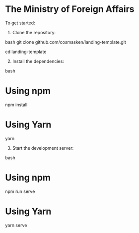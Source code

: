 # The Ministry of Foreign Affairs

To get started:

1. Clone the repository:


bash
git clone github.com/cosmasken/landing-template.git

cd landing-template

2. Install the dependencies:

bash

# Using npm

npm install

# Using Yarn

yarn

3. Start the development server:

bash

# Using npm

npm run serve

# Using Yarn

yarn serve
